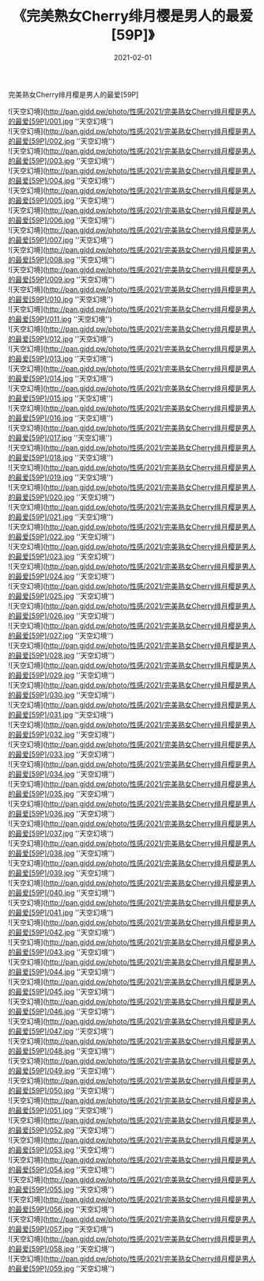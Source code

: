﻿---
layout: post
title:  《完美熟女Cherry绯月樱是男人的最爱[59P]》
date:   2021-02-01
img: http://pan.gjdd.pw/photo/性感/2021/完美熟女Cherry绯月樱是男人的最爱[59P]/000.jpg
categories: [美女, 性感, 泳衣]
---

完美熟女Cherry绯月樱是男人的最爱[59P]



![天空幻境](http://pan.gjdd.pw/photo/性感/2021/完美熟女Cherry绯月樱是男人的最爱[59P]/001.jpg ''天空幻境'') <br>
![天空幻境](http://pan.gjdd.pw/photo/性感/2021/完美熟女Cherry绯月樱是男人的最爱[59P]/002.jpg ''天空幻境'') <br>
![天空幻境](http://pan.gjdd.pw/photo/性感/2021/完美熟女Cherry绯月樱是男人的最爱[59P]/003.jpg ''天空幻境'') <br>
![天空幻境](http://pan.gjdd.pw/photo/性感/2021/完美熟女Cherry绯月樱是男人的最爱[59P]/004.jpg ''天空幻境'') <br>
![天空幻境](http://pan.gjdd.pw/photo/性感/2021/完美熟女Cherry绯月樱是男人的最爱[59P]/005.jpg ''天空幻境'') <br>
![天空幻境](http://pan.gjdd.pw/photo/性感/2021/完美熟女Cherry绯月樱是男人的最爱[59P]/006.jpg ''天空幻境'') <br>
![天空幻境](http://pan.gjdd.pw/photo/性感/2021/完美熟女Cherry绯月樱是男人的最爱[59P]/007.jpg ''天空幻境'') <br>
![天空幻境](http://pan.gjdd.pw/photo/性感/2021/完美熟女Cherry绯月樱是男人的最爱[59P]/008.jpg ''天空幻境'') <br>
![天空幻境](http://pan.gjdd.pw/photo/性感/2021/完美熟女Cherry绯月樱是男人的最爱[59P]/009.jpg ''天空幻境'') <br>
![天空幻境](http://pan.gjdd.pw/photo/性感/2021/完美熟女Cherry绯月樱是男人的最爱[59P]/010.jpg ''天空幻境'') <br>
![天空幻境](http://pan.gjdd.pw/photo/性感/2021/完美熟女Cherry绯月樱是男人的最爱[59P]/011.jpg ''天空幻境'') <br>
![天空幻境](http://pan.gjdd.pw/photo/性感/2021/完美熟女Cherry绯月樱是男人的最爱[59P]/012.jpg ''天空幻境'') <br>
![天空幻境](http://pan.gjdd.pw/photo/性感/2021/完美熟女Cherry绯月樱是男人的最爱[59P]/013.jpg ''天空幻境'') <br>
![天空幻境](http://pan.gjdd.pw/photo/性感/2021/完美熟女Cherry绯月樱是男人的最爱[59P]/014.jpg ''天空幻境'') <br>
![天空幻境](http://pan.gjdd.pw/photo/性感/2021/完美熟女Cherry绯月樱是男人的最爱[59P]/015.jpg ''天空幻境'') <br>
![天空幻境](http://pan.gjdd.pw/photo/性感/2021/完美熟女Cherry绯月樱是男人的最爱[59P]/016.jpg ''天空幻境'') <br>
![天空幻境](http://pan.gjdd.pw/photo/性感/2021/完美熟女Cherry绯月樱是男人的最爱[59P]/017.jpg ''天空幻境'') <br>
![天空幻境](http://pan.gjdd.pw/photo/性感/2021/完美熟女Cherry绯月樱是男人的最爱[59P]/018.jpg ''天空幻境'') <br>
![天空幻境](http://pan.gjdd.pw/photo/性感/2021/完美熟女Cherry绯月樱是男人的最爱[59P]/019.jpg ''天空幻境'') <br>
![天空幻境](http://pan.gjdd.pw/photo/性感/2021/完美熟女Cherry绯月樱是男人的最爱[59P]/020.jpg ''天空幻境'') <br>
![天空幻境](http://pan.gjdd.pw/photo/性感/2021/完美熟女Cherry绯月樱是男人的最爱[59P]/021.jpg ''天空幻境'') <br>
![天空幻境](http://pan.gjdd.pw/photo/性感/2021/完美熟女Cherry绯月樱是男人的最爱[59P]/022.jpg ''天空幻境'') <br>
![天空幻境](http://pan.gjdd.pw/photo/性感/2021/完美熟女Cherry绯月樱是男人的最爱[59P]/023.jpg ''天空幻境'') <br>
![天空幻境](http://pan.gjdd.pw/photo/性感/2021/完美熟女Cherry绯月樱是男人的最爱[59P]/024.jpg ''天空幻境'') <br>
![天空幻境](http://pan.gjdd.pw/photo/性感/2021/完美熟女Cherry绯月樱是男人的最爱[59P]/025.jpg ''天空幻境'') <br>
![天空幻境](http://pan.gjdd.pw/photo/性感/2021/完美熟女Cherry绯月樱是男人的最爱[59P]/026.jpg ''天空幻境'') <br>
![天空幻境](http://pan.gjdd.pw/photo/性感/2021/完美熟女Cherry绯月樱是男人的最爱[59P]/027.jpg ''天空幻境'') <br>
![天空幻境](http://pan.gjdd.pw/photo/性感/2021/完美熟女Cherry绯月樱是男人的最爱[59P]/028.jpg ''天空幻境'') <br>
![天空幻境](http://pan.gjdd.pw/photo/性感/2021/完美熟女Cherry绯月樱是男人的最爱[59P]/029.jpg ''天空幻境'') <br>
![天空幻境](http://pan.gjdd.pw/photo/性感/2021/完美熟女Cherry绯月樱是男人的最爱[59P]/030.jpg ''天空幻境'') <br>
![天空幻境](http://pan.gjdd.pw/photo/性感/2021/完美熟女Cherry绯月樱是男人的最爱[59P]/031.jpg ''天空幻境'') <br>
![天空幻境](http://pan.gjdd.pw/photo/性感/2021/完美熟女Cherry绯月樱是男人的最爱[59P]/032.jpg ''天空幻境'') <br>
![天空幻境](http://pan.gjdd.pw/photo/性感/2021/完美熟女Cherry绯月樱是男人的最爱[59P]/033.jpg ''天空幻境'') <br>
![天空幻境](http://pan.gjdd.pw/photo/性感/2021/完美熟女Cherry绯月樱是男人的最爱[59P]/034.jpg ''天空幻境'') <br>
![天空幻境](http://pan.gjdd.pw/photo/性感/2021/完美熟女Cherry绯月樱是男人的最爱[59P]/035.jpg ''天空幻境'') <br>
![天空幻境](http://pan.gjdd.pw/photo/性感/2021/完美熟女Cherry绯月樱是男人的最爱[59P]/036.jpg ''天空幻境'') <br>
![天空幻境](http://pan.gjdd.pw/photo/性感/2021/完美熟女Cherry绯月樱是男人的最爱[59P]/037.jpg ''天空幻境'') <br>
![天空幻境](http://pan.gjdd.pw/photo/性感/2021/完美熟女Cherry绯月樱是男人的最爱[59P]/038.jpg ''天空幻境'') <br>
![天空幻境](http://pan.gjdd.pw/photo/性感/2021/完美熟女Cherry绯月樱是男人的最爱[59P]/039.jpg ''天空幻境'') <br>
![天空幻境](http://pan.gjdd.pw/photo/性感/2021/完美熟女Cherry绯月樱是男人的最爱[59P]/040.jpg ''天空幻境'') <br>
![天空幻境](http://pan.gjdd.pw/photo/性感/2021/完美熟女Cherry绯月樱是男人的最爱[59P]/041.jpg ''天空幻境'') <br>
![天空幻境](http://pan.gjdd.pw/photo/性感/2021/完美熟女Cherry绯月樱是男人的最爱[59P]/042.jpg ''天空幻境'') <br>
![天空幻境](http://pan.gjdd.pw/photo/性感/2021/完美熟女Cherry绯月樱是男人的最爱[59P]/043.jpg ''天空幻境'') <br>
![天空幻境](http://pan.gjdd.pw/photo/性感/2021/完美熟女Cherry绯月樱是男人的最爱[59P]/044.jpg ''天空幻境'') <br>
![天空幻境](http://pan.gjdd.pw/photo/性感/2021/完美熟女Cherry绯月樱是男人的最爱[59P]/045.jpg ''天空幻境'') <br>
![天空幻境](http://pan.gjdd.pw/photo/性感/2021/完美熟女Cherry绯月樱是男人的最爱[59P]/046.jpg ''天空幻境'') <br>
![天空幻境](http://pan.gjdd.pw/photo/性感/2021/完美熟女Cherry绯月樱是男人的最爱[59P]/047.jpg ''天空幻境'') <br>
![天空幻境](http://pan.gjdd.pw/photo/性感/2021/完美熟女Cherry绯月樱是男人的最爱[59P]/048.jpg ''天空幻境'') <br>
![天空幻境](http://pan.gjdd.pw/photo/性感/2021/完美熟女Cherry绯月樱是男人的最爱[59P]/049.jpg ''天空幻境'') <br>
![天空幻境](http://pan.gjdd.pw/photo/性感/2021/完美熟女Cherry绯月樱是男人的最爱[59P]/050.jpg ''天空幻境'') <br>
![天空幻境](http://pan.gjdd.pw/photo/性感/2021/完美熟女Cherry绯月樱是男人的最爱[59P]/051.jpg ''天空幻境'') <br>
![天空幻境](http://pan.gjdd.pw/photo/性感/2021/完美熟女Cherry绯月樱是男人的最爱[59P]/052.jpg ''天空幻境'') <br>
![天空幻境](http://pan.gjdd.pw/photo/性感/2021/完美熟女Cherry绯月樱是男人的最爱[59P]/053.jpg ''天空幻境'') <br>
![天空幻境](http://pan.gjdd.pw/photo/性感/2021/完美熟女Cherry绯月樱是男人的最爱[59P]/054.jpg ''天空幻境'') <br>
![天空幻境](http://pan.gjdd.pw/photo/性感/2021/完美熟女Cherry绯月樱是男人的最爱[59P]/055.jpg ''天空幻境'') <br>
![天空幻境](http://pan.gjdd.pw/photo/性感/2021/完美熟女Cherry绯月樱是男人的最爱[59P]/056.jpg ''天空幻境'') <br>
![天空幻境](http://pan.gjdd.pw/photo/性感/2021/完美熟女Cherry绯月樱是男人的最爱[59P]/057.jpg ''天空幻境'') <br>
![天空幻境](http://pan.gjdd.pw/photo/性感/2021/完美熟女Cherry绯月樱是男人的最爱[59P]/058.jpg ''天空幻境'') <br>
![天空幻境](http://pan.gjdd.pw/photo/性感/2021/完美熟女Cherry绯月樱是男人的最爱[59P]/059.jpg ''天空幻境'') <br>